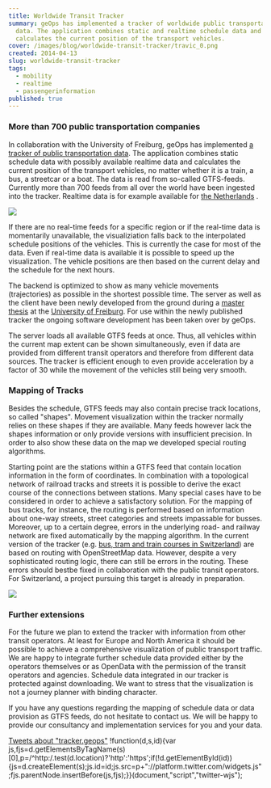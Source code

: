```yaml
---
title: Worldwide Transit Tracker
summary: geOps has implemented a tracker of worldwide public transportation
  data. The application combines static and realtime schedule data and
  calculates the current position of the transport vehicles.
cover: /images/blog/worldwide-transit-tracker/travic_0.png
created: 2014-04-13
slug: worldwide-transit-tracker
tags:
  - mobility
  - realtime
  - passengerinformation
published: true
---
```


### More than 700 public transportation companies

In collaboration with the University of Freiburg, geOps has implemented [a tracker of public transportation data](http://tracker.geops.ch/?z=14&s=10&lat=40.723&lon=-74.002). The application combines static schedule data with possibly available realtime data and calculates the current position of the transport vehicles, no matter whether it is a train, a bus, a streetcar or a boat. The data is read from so-called GTFS-feeds. Currently more than 700 feeds from all over the world have been ingested into the tracker. Realtime data is for example available for [the Netherlands](http://tracker.geops.ch/?z=13&s=1&lat=52.36595686731005&lon=4.904365539550781) .

![](/images/blog/worldwide-transit-tracker/trackerbar.png)

If there are no real-time feeds for a specific region or if the real-time data is momentarily unavailable, the visualiziation falls back to the interpolated schedule positions of the vehicles. This is currently the case for most of the data. Even if real-time data is available it is possible to speed up the visualization. The vehicle positions are then based on the current delay and the schedule for the next hours.

The backend is optimized to show as many vehicle movements (trajectories) as possible in the shortest possible time. The server as well as the client have been newly developed from the ground during a [master thesis](http://ad-publications.informatik.uni-freiburg.de/theses/Master_Patrick_Brosi_2014.pdf) at the [University of Freiburg](https://ad.informatik.uni-freiburg.de/front-page-en?set_language=en). For use within the newly published tracker the ongoing software development has been taken over by geOps.

The server loads all available GTFS feeds at once. Thus, all vehicles within the current map extent can be shown simultaneously, even if data are provided from different transit operators and therefore from different data sources. The tracker is efficient enough to even provide acceleration by a factor of 30 while the movement of the vehicles still being very smooth.

### Mapping of Tracks

Besides the schedule, GTFS feeds may also contain precise track locations, so called "shapes". Movement visualization within the tracker normally relies on these shapes if they are available. Many feeds however lack the shapes information or only provide versions with insufficient precision. In order to also show these data on the map we developed special routing algorithms.

Starting point are the stations within a GTFS feed that contain location information in the form of coordinates. In combination with a topological network of railroad tracks and streets it is possible to derive the exact course of the connections between stations. Many special cases have to be considered in order to achieve a satisfactory solution. For the mapping of bus tracks, for instance, the routing is performed based on information about one-way streets, street categories and streets impassable for busses. Moreover, up to a certain degree, errors in the underlying road- and railway network are fixed automatically by the mapping algorithm. In the current version of the tracker (e.g. [bus, tram and train courses in Switzerland](http://tracker.geops.ch/?z=15&s=30&lat=47.37955096693522&lon=8.538994789123535)) are based on routing with OpenStreetMap data. However, despite a very sophisticated routing logic, there can still be errors in the routing. These errors should bestbe fixed in collaboration with the public transit operators. For Switzerland, a project pursuing this target is already in preparation.

![](/images/blog/worldwide-transit-tracker/trackeramsterdam.png)

### Further extensions

For the future we plan to extend the tracker with information from other transit operators. At least for Europe and North America it should be possible to achieve a comprehensive visualization of public transport traffic. We are happy to integrate further schedule data provided either by the operators themselves or as OpenData with the permission of the transit operators and agencies. Schedule data integrated in our tracker is protected against downloading. We want to stress that the visualization is not a journey planner with binding character.

If you have any questions regarding the mapping of schedule data or data provision as GTFS feeds, do not hesitate to contact us. We will be happy to provide our consultancy and implementation services for you and your data.

[Tweets about "tracker.geops"](https://twitter.com/search?q=tracker.geops) !function(d,s,id){var js,fjs=d.getElementsByTagName(s)\[0\],p=/^http:/.test(d.location)?'http':'https';if(!d.getElementById(id)){js=d.createElement(s);js.id=id;js.src=p+"://platform.twitter.com/widgets.js";fjs.parentNode.insertBefore(js,fjs);}}(document,"script","twitter-wjs");
